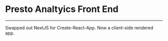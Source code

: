 # Presto Analtyics Front End
----
Swapped out NextJS for Create-React-App. Now a client-side rendered app.
